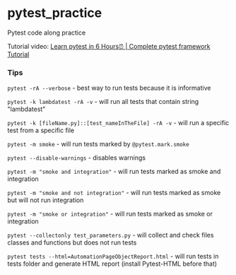# pytest_practice
Pytest code along practice

Tutorial video: [Learn pytest in 6 Hours⏰ | Complete pytest framework Tutorial](LambdaTesthttps://youtu.be/KZstMSOHIvQ?si=8slCvoL_t_mhguqg)

### Tips
```pytest -rA --verbose``` - best way to run tests because it is informative

```pytest -k lambdatest -rA -v``` - will run all tests that contain string "lambdatest"

```pytest -k [fileName.py]::[test_nameInTheFile] -rA -v``` - will run a specific test from a specific file

```pytest -m smoke``` - will run tests marked by ```@pytest.mark.smoke```

```pytest --disable-warnings``` - disables warnings

```pytest -m "smoke and integration"``` - will run tests marked as smoke and integration

```pytest -m "smoke and not integration"``` - will run tests marked as smoke but will not run integration

```pytest -m "smoke or integration"``` - will run tests marked as smoke or integration

```pytest --collectonly test_parameters.py``` - will collect and check files classes and functions but does not  run tests

```pytest tests --html=AutomationPageObjectReport.html``` - will run tests in tests folder and generate HTML report (install Pytest-HTML before that)





